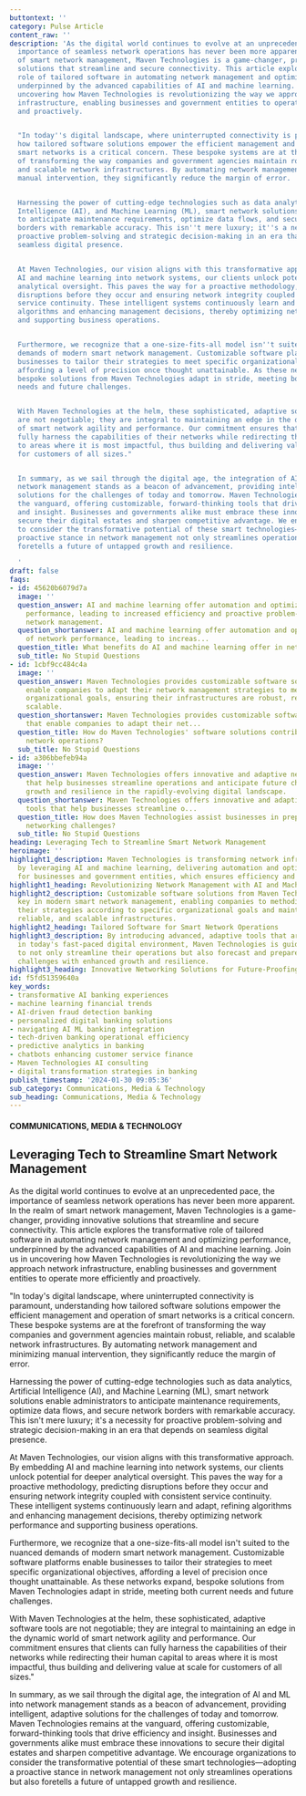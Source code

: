 ```yaml
---
buttontext: ''
category: Pulse Article
content_raw: ''
description: 'As the digital world continues to evolve at an unprecedented pace, the
  importance of seamless network operations has never been more apparent. In the realm
  of smart network management, Maven Technologies is a game-changer, providing innovative
  solutions that streamline and secure connectivity. This article explores the transformative
  role of tailored software in automating network management and optimizing performance,
  underpinned by the advanced capabilities of AI and machine learning. Join us in
  uncovering how Maven Technologies is revolutionizing the way we approach network
  infrastructure, enabling businesses and government entities to operate more efficiently
  and proactively.


  "In today''s digital landscape, where uninterrupted connectivity is paramount, understanding
  how tailored software solutions empower the efficient management and operation of
  smart networks is a critical concern. These bespoke systems are at the forefront
  of transforming the way companies and government agencies maintain robust, reliable,
  and scalable network infrastructures. By automating network management and minimizing
  manual intervention, they significantly reduce the margin of error.


  Harnessing the power of cutting-edge technologies such as data analytics, Artificial
  Intelligence (AI), and Machine Learning (ML), smart network solutions enable administrators
  to anticipate maintenance requirements, optimize data flows, and secure network
  borders with remarkable accuracy. This isn''t mere luxury; it''s a necessity for
  proactive problem-solving and strategic decision-making in an era that depends on
  seamless digital presence.


  At Maven Technologies, our vision aligns with this transformative approach. By embedding
  AI and machine learning into network systems, our clients unlock potential for deeper
  analytical oversight. This paves the way for a proactive methodology, predicting
  disruptions before they occur and ensuring network integrity coupled with consistent
  service continuity. These intelligent systems continuously learn and adapt, refining
  algorithms and enhancing management decisions, thereby optimizing network performance
  and supporting business operations.


  Furthermore, we recognize that a one-size-fits-all model isn''t suited to the nuanced
  demands of modern smart network management. Customizable software platforms enable
  businesses to tailor their strategies to meet specific organizational objectives,
  affording a level of precision once thought unattainable. As these networks expand,
  bespoke solutions from Maven Technologies adapt in stride, meeting both current
  needs and future challenges.


  With Maven Technologies at the helm, these sophisticated, adaptive software tools
  are not negotiable; they are integral to maintaining an edge in the dynamic world
  of smart network agility and performance. Our commitment ensures that clients can
  fully harness the capabilities of their networks while redirecting their human capital
  to areas where it is most impactful, thus building and delivering value at scale
  for customers of all sizes."


  In summary, as we sail through the digital age, the integration of AI and ML into
  network management stands as a beacon of advancement, providing intelligent, adaptive
  solutions for the challenges of today and tomorrow. Maven Technologies remains at
  the vanguard, offering customizable, forward-thinking tools that drive efficiency
  and insight. Businesses and governments alike must embrace these innovations to
  secure their digital estates and sharpen competitive advantage. We encourage organizations
  to consider the transformative potential of these smart technologies—adopting a
  proactive stance in network management not only streamlines operations but also
  foretells a future of untapped growth and resilience.

  '
draft: false
faqs:
- id: 45620b6079d7a
  image: ''
  question_answer: AI and machine learning offer automation and optimization of network
    performance, leading to increased efficiency and proactive problem-solving in
    network management.
  question_shortanswer: AI and machine learning offer automation and optimization
    of network performance, leading to increas...
  question_title: What benefits do AI and machine learning offer in network management?
  sub_title: No Stupid Questions
- id: 1cbf9cc484c4a
  image: ''
  question_answer: Maven Technologies provides customizable software solutions that
    enable companies to adapt their network management strategies to meet specific
    organizational goals, ensuring their infrastructures are robust, reliable, and
    scalable.
  question_shortanswer: Maven Technologies provides customizable software solutions
    that enable companies to adapt their net...
  question_title: How do Maven Technologies' software solutions contribute to smart
    network operations?
  sub_title: No Stupid Questions
- id: a306bbefeb94a
  image: ''
  question_answer: Maven Technologies offers innovative and adaptive networking tools
    that help businesses streamline operations and anticipate future challenges, fostering
    growth and resilience in the rapidly-evolving digital landscape.
  question_shortanswer: Maven Technologies offers innovative and adaptive networking
    tools that help businesses streamline o...
  question_title: How does Maven Technologies assist businesses in preparing for future
    networking challenges?
  sub_title: No Stupid Questions
heading: Leveraging Tech to Streamline Smart Network Management
heroimage: ''
highlight1_description: Maven Technologies is transforming network infrastructure
  by leveraging AI and machine learning, delivering automation and optimizing performance
  for businesses and government entities, which ensures efficiency and proactive problem-solving.
highlight1_heading: Revolutionizing Network Management with AI and Machine Learning
highlight2_description: Customizable software solutions from Maven Technologies are
  key in modern smart network management, enabling companies to methodically adapt
  their strategies according to specific organizational goals and maintain robust,
  reliable, and scalable infrastructures.
highlight2_heading: Tailored Software for Smart Network Operations
highlight3_description: By introducing advanced, adaptive tools that are essential
  in today's fast-paced digital environment, Maven Technologies is guiding organizations
  to not only streamline their operations but also forecast and prepare for future
  challenges with enhanced growth and resilience.
highlight3_heading: Innovative Networking Solutions for Future-Proofing Businesses
id: f5fd51359640a
key_words:
- transformative AI banking experiences
- machine learning financial trends
- AI-driven fraud detection banking
- personalized digital banking solutions
- navigating AI ML banking integration
- tech-driven banking operational efficiency
- predictive analytics in banking
- chatbots enhancing customer service finance
- Maven Technologies AI consulting
- digital transformation strategies in banking
publish_timestamp: '2024-01-30 09:05:36'
sub_category: Communications, Media & Technology
sub_heading: Communications, Media & Technology
---
```


#### COMMUNICATIONS, MEDIA & TECHNOLOGY
## Leveraging Tech to Streamline Smart Network Management
As the digital world continues to evolve at an unprecedented pace, the importance of seamless network operations has never been more apparent. In the realm of smart network management, Maven Technologies is a game-changer, providing innovative solutions that streamline and secure connectivity. This article explores the transformative role of tailored software in automating network management and optimizing performance, underpinned by the advanced capabilities of AI and machine learning. Join us in uncovering how Maven Technologies is revolutionizing the way we approach network infrastructure, enabling businesses and government entities to operate more efficiently and proactively.

"In today's digital landscape, where uninterrupted connectivity is paramount, understanding how tailored software solutions empower the efficient management and operation of smart networks is a critical concern. These bespoke systems are at the forefront of transforming the way companies and government agencies maintain robust, reliable, and scalable network infrastructures. By automating network management and minimizing manual intervention, they significantly reduce the margin of error.

Harnessing the power of cutting-edge technologies such as data analytics, Artificial Intelligence (AI), and Machine Learning (ML), smart network solutions enable administrators to anticipate maintenance requirements, optimize data flows, and secure network borders with remarkable accuracy. This isn't mere luxury; it's a necessity for proactive problem-solving and strategic decision-making in an era that depends on seamless digital presence.

At Maven Technologies, our vision aligns with this transformative approach. By embedding AI and machine learning into network systems, our clients unlock potential for deeper analytical oversight. This paves the way for a proactive methodology, predicting disruptions before they occur and ensuring network integrity coupled with consistent service continuity. These intelligent systems continuously learn and adapt, refining algorithms and enhancing management decisions, thereby optimizing network performance and supporting business operations.

Furthermore, we recognize that a one-size-fits-all model isn't suited to the nuanced demands of modern smart network management. Customizable software platforms enable businesses to tailor their strategies to meet specific organizational objectives, affording a level of precision once thought unattainable. As these networks expand, bespoke solutions from Maven Technologies adapt in stride, meeting both current needs and future challenges.

With Maven Technologies at the helm, these sophisticated, adaptive software tools are not negotiable; they are integral to maintaining an edge in the dynamic world of smart network agility and performance. Our commitment ensures that clients can fully harness the capabilities of their networks while redirecting their human capital to areas where it is most impactful, thus building and delivering value at scale for customers of all sizes."

In summary, as we sail through the digital age, the integration of AI and ML into network management stands as a beacon of advancement, providing intelligent, adaptive solutions for the challenges of today and tomorrow. Maven Technologies remains at the vanguard, offering customizable, forward-thinking tools that drive efficiency and insight. Businesses and governments alike must embrace these innovations to secure their digital estates and sharpen competitive advantage. We encourage organizations to consider the transformative potential of these smart technologies—adopting a proactive stance in network management not only streamlines operations but also foretells a future of untapped growth and resilience.